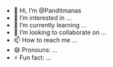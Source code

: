 - 👋 Hi, I’m @Panditmanas
- 👀 I’m interested in ...
- 🌱 I’m currently learning ...
- 💞️ I’m looking to collaborate on ...
- 📫 How to reach me ...
- 😄 Pronouns: ...
- ⚡ Fun fact: ...

<!---
Panditmanas/Panditmanas is a ✨ special ✨ repository because its `README.md` (this file) appears on your GitHub profile.
You can click the Preview link to take a look at your changes.
--->
